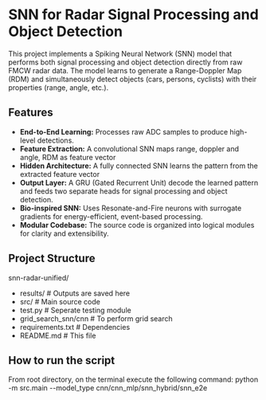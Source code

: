 # SNN for Radar Signal Processing and Object Detection

This project implements a Spiking Neural Network (SNN) model that performs both signal processing and object detection directly from raw FMCW radar data. The model learns to generate a Range-Doppler Map (RDM) and simultaneously detect objects (cars, persons, cyclists) with their properties (range, angle, etc.).

## Features

- **End-to-End Learning:** Processes raw ADC samples to produce high-level detections.
- **Feature Extraction:** A convolutional SNN maps range, doppler and angle, RDM as feature vector
- **Hidden Architecture:** A fully connected SNN learns the pattern from the extracted feature vector 
- **Output Layer:** A GRU (Gated Recurrent Unit) decode the learned pattern and feeds two separate heads for signal processing and object detection.
- **Bio-inspired SNN:** Uses Resonate-and-Fire neurons with surrogate gradients for energy-efficient, event-based processing.
- **Modular Codebase:** The source code is organized into logical modules for clarity and extensibility.

## Project Structure

snn-radar-unified/
  - results/ # Outputs are saved here
  - src/ # Main source code
  - test.py # Seperate testing module
  - grid_search_snn/cnn # To perform grid search
  - requirements.txt # Dependencies
  - README.md # This file

## How to run the script

From root directory, on the terminal execute the following command: python -m src.main --model_type cnn/cnn_mlp/snn_hybrid/snn_e2e
